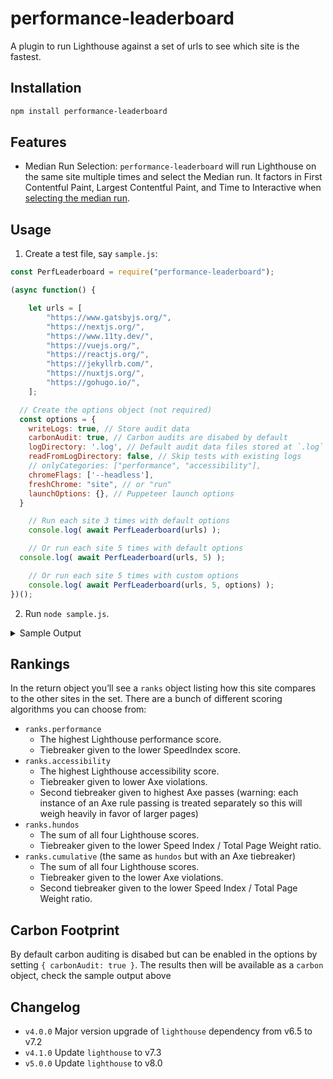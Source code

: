 # performance-leaderboard

A plugin to run Lighthouse against a set of urls to see which site is the fastest.

## Installation

```sh
npm install performance-leaderboard
```

## Features

* Median Run Selection: `performance-leaderboard` will run Lighthouse on the same site multiple times and select the Median run. It factors in First Contentful Paint, Largest Contentful Paint, and Time to Interactive when [selecting the median run](https://github.com/zachleat/performance-leaderboard/blob/master/lib/lh-median-run.js#L55).

## Usage

1. Create a test file, say `sample.js`:

```js
const PerfLeaderboard = require("performance-leaderboard");

(async function() {

	let urls = [
		"https://www.gatsbyjs.org/",
		"https://nextjs.org/",
		"https://www.11ty.dev/",
		"https://vuejs.org/",
		"https://reactjs.org/",
		"https://jekyllrb.com/",
		"https://nuxtjs.org/",
		"https://gohugo.io/",
	];

  // Create the options object (not required)
  const options = {
    writeLogs: true, // Store audit data
    carbonAudit: true, // Carbon audits are disabed by default
    logDirectory: '.log', // Default audit data files stored at `.log`
    readFromLogDirectory: false, // Skip tests with existing logs
    // onlyCategories: ["performance", "accessibility"],
    chromeFlags: ['--headless'],
    freshChrome: "site", // or "run"
    launchOptions: {}, // Puppeteer launch options
  }

	// Run each site 3 times with default options
	console.log( await PerfLeaderboard(urls) );

	// Or run each site 5 times with default options
  console.log( await PerfLeaderboard(urls, 5) );

	// Or run each site 5 times with custom options
	console.log( await PerfLeaderboard(urls, 5, options) );
})();
```

2. Run `node sample.js`.

<details>
<summary>Sample Output</summary>

```js
[ { url: 'https://www.11ty.dev/',
    requestedUrl: 'https://www.11ty.dev/',
    timestamp: 1595203240682,
    ranks:
     { hundos: 1, performance: 1, accessibility: 1, cumulative: 1 },
    lighthouse:
     { version: '6.1.0',
       performance: 1,
       accessibility: 1,
       bestPractices: 1,
       seo: 1,
       total: 400 },
    firstContentfulPaint: 1222.9119999999998,
    firstMeaningfulPaint: 4687.105999999999,
    speedIndex: 1345.9715418833482,
    largestContentfulPaint: 1222.9119999999998,
    totalBlockingTime: 125.99999999999989,
    cumulativeLayoutShift: 0,
    timeToInteractive: 1398.9119999999998,
    maxPotentialFirstInputDelay: 257.9999999999998,
    timeToFirstByte: 49.84300000000002,
    weight:
     { summary: '21 requests • 80 KiB',
       total: 94115,
       image: 28931,
       imageCount: 17,
       script: 7429,
       scriptCount: 1,
       document: 26378,
       font: 15549,
       fontCount: 1,
       stylesheet: 3196,
       stylesheetCount: 1,
       thirdParty: 15549,
       thirdPartyCount: 1 },
    axe: { passes: 682, violations: 0 },
    carbon:
     { url: "11ty.dev",
       bytes: 123059,
       green: false,
       id: 1591854,
       timestamp: 1600177336,
       statistics: {
         adjustedBytes: 92909,
         energy: 0.00015618348959833383,
         co2: {
           grid: {
             grams: 0.07418715755920857,
             litres: 0.04126289703443181
           },
           renewable: {
             grams: 0.06723491815534086,
             litres: 0.037396061478000585
           }
         }
       },
       cleanerThan: 0.93
     } } ]
```

</details>

## Rankings

In the return object you’ll see a `ranks` object listing how this site compares to the other sites in the set. There are a bunch of different scoring algorithms you can choose from:

* `ranks.performance`
	* The highest Lighthouse performance score.
	* Tiebreaker given to the lower SpeedIndex score.
* `ranks.accessibility`
	* The highest Lighthouse accessibility score.
	* Tiebreaker given to lower Axe violations.
	* Second tiebreaker given to highest Axe passes (warning: each instance of an Axe rule passing is treated separately so this will weigh heavily in favor of larger pages)
* `ranks.hundos`
	* The sum of all four Lighthouse scores.
	* Tiebreaker given to the lower Speed Index / Total Page Weight ratio.
* `ranks.cumulative` (the same as `hundos` but with an Axe tiebreaker)
	* The sum of all four Lighthouse scores.
	* Tiebreaker given to the lower Axe violations.
	* Second tiebreaker given to the lower Speed Index / Total Page Weight ratio.

## Carbon Footprint

By default carbon auditing is disabed but can be enabled in the options by setting `{ carbonAudit: true }`. The results then will be available as a `carbon` object, check the sample output above

## Changelog

* `v4.0.0` Major version upgrade of `lighthouse` dependency from v6.5 to v7.2
* `v4.1.0` Update `lighthouse` to v7.3
* `v5.0.0` Update `lighthouse` to v8.0

